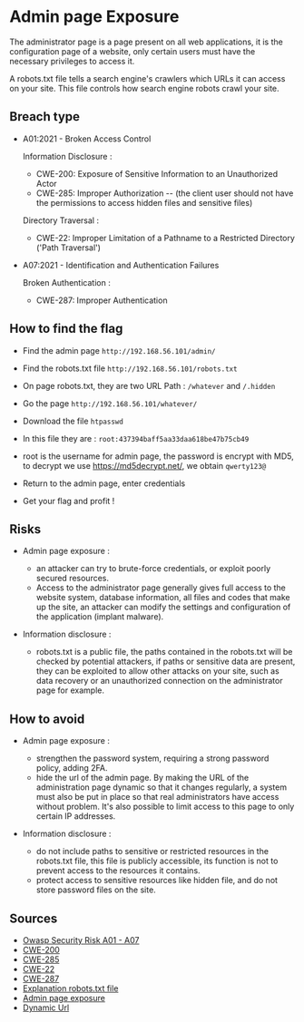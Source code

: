 # Admin page Exposure

The administrator page is a page present on all web applications, it is the configuration page of a website, only certain users must have the necessary privileges to access it.  

A robots.txt file tells a search engine's crawlers which URLs it can access on your site. This file controls how search engine robots crawl your site.

## Breach type

* A01:2021 - Broken Access Control  
  
    Information Disclosure :
    * CWE-200: Exposure of Sensitive Information to an Unauthorized Actor
    * CWE-285: Improper Authorization -- (the client user should not have the permissions to access hidden files and sensitive files)
  
    Directory Traversal :
    * CWE-22: Improper Limitation of a Pathname to a Restricted Directory ('Path Traversal')

* A07:2021 - Identification and Authentication Failures  
      
    Broken Authentication :
    * CWE-287: Improper Authentication

## How to find the flag

* Find the admin page `http://192.168.56.101/admin/`

* Find the robots.txt file `http://192.168.56.101/robots.txt`

* On page robots.txt, they are two URL Path : `/whatever` and `/.hidden`

* Go the page `http://192.168.56.101/whatever/`

* Download the file `htpasswd`

* In this file they are : `root:437394baff5aa33daa618be47b75cb49`

* root is the username for admin page, the password is encrypt with MD5, to decrypt we use https://md5decrypt.net/, we obtain `qwerty123@`

* Return to the admin page, enter credentials

* Get your flag and profit !

## Risks

* Admin page exposure : 
    - an attacker can try to brute-force credentials, or exploit poorly secured resources.
    - Access to the administrator page generally gives full access to the website system, database information, all files and codes that make up the site, an attacker can modify the settings and configuration of the application (implant malware).

* Information disclosure :
    - robots.txt is a public file, the paths contained in the robots.txt will be checked by potential attackers, if paths or sensitive data are present, they can be exploited to allow other attacks on your site, such as data recovery or an unauthorized connection on the administrator page for example.

## How to avoid

* Admin page exposure : 
    - strengthen the password system, requiring a strong password policy, adding 2FA.
    - hide the url of the admin page. By making the URL of the administration page dynamic so that it changes regularly, a system must also be put in place so that real administrators have access without problem. It's also possible to limit access to this page to only certain IP addresses.  

* Information disclosure :
    - do not include paths to sensitive or restricted resources in the robots.txt file, this file is publicly accessible, its function is not to prevent access to the resources it contains.
    - protect access to sensitive resources like hidden file, and do not store password files on the site.

## Sources
* [Owasp Security Risk A01 - A07](https://owasp.org/www-project-top-ten/)
* [CWE-200](https://cwe.mitre.org/data/definitions/200.html)
* [CWE-285](https://cwe.mitre.org/data/definitions/285.html)
* [CWE-22](https://cwe.mitre.org/data/definitions/22.html)
* [CWE-287](https://cwe.mitre.org/data/definitions/287.html)
* [Explanation robots.txt file](https://robots-txt.com/)
* [Admin page exposure](https://beaglesecurity.com/blog/vulnerability/administration-page-exposure.html)
* [Dynamic Url](https://www.larksuite.com/en_us/topics/cybersecurity-glossary/dynamic-url)